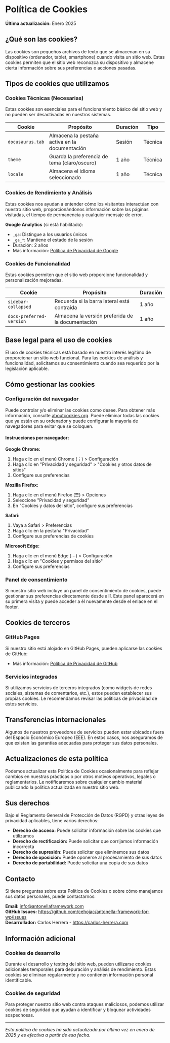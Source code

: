 # Política de Cookies

**Última actualización:** Enero 2025

## ¿Qué son las cookies?

Las cookies son pequeños archivos de texto que se almacenan en su dispositivo (ordenador, tablet, smartphone) cuando visita un sitio web. Estas cookies permiten que el sitio web reconozca su dispositivo y almacene cierta información sobre sus preferencias o acciones pasadas.

## Tipos de cookies que utilizamos

### Cookies Técnicas (Necesarias)

Estas cookies son esenciales para el funcionamiento básico del sitio web y no pueden ser desactivadas en nuestros sistemas.

| Cookie | Propósito | Duración | Tipo |
|--------|-----------|----------|------|
| `docusaurus.tab` | Almacena la pestaña activa en la documentación | Sesión | Técnica |
| `theme` | Guarda la preferencia de tema (claro/oscuro) | 1 año | Técnica |
| `locale` | Almacena el idioma seleccionado | 1 año | Técnica |

### Cookies de Rendimiento y Análisis

Estas cookies nos ayudan a entender cómo los visitantes interactúan con nuestro sitio web, proporcionándonos información sobre las páginas visitadas, el tiempo de permanencia y cualquier mensaje de error.

**Google Analytics** (si está habilitado):
- `_ga`: Distingue a los usuarios únicos
- `_ga_*`: Mantiene el estado de la sesión
- Duración: 2 años
- Más información: [Política de Privacidad de Google](https://policies.google.com/privacy)

### Cookies de Funcionalidad

Estas cookies permiten que el sitio web proporcione funcionalidad y personalización mejoradas.

| Cookie | Propósito | Duración |
|--------|-----------|----------|
| `sidebar-collapsed` | Recuerda si la barra lateral está contraída | 1 año |
| `docs-preferred-version` | Almacena la versión preferida de la documentación | 1 año |

## Base legal para el uso de cookies

El uso de cookies técnicas está basado en nuestro interés legítimo de proporcionar un sitio web funcional. Para las cookies de análisis y funcionalidad, solicitamos su consentimiento cuando sea requerido por la legislación aplicable.

## Cómo gestionar las cookies

### Configuración del navegador

Puede controlar y/o eliminar las cookies como desee. Para obtener más información, consulte [aboutcookies.org](https://www.aboutcookies.org/). Puede eliminar todas las cookies que ya están en su ordenador y puede configurar la mayoría de navegadores para evitar que se coloquen.

#### Instrucciones por navegador:

**Google Chrome:**
1. Haga clic en el menú Chrome (⋮) > Configuración
2. Haga clic en "Privacidad y seguridad" > "Cookies y otros datos de sitios"
3. Configure sus preferencias

**Mozilla Firefox:**
1. Haga clic en el menú Firefox (☰) > Opciones
2. Seleccione "Privacidad y seguridad"
3. En "Cookies y datos del sitio", configure sus preferencias

**Safari:**
1. Vaya a Safari > Preferencias
2. Haga clic en la pestaña "Privacidad"
3. Configure sus preferencias de cookies

**Microsoft Edge:**
1. Haga clic en el menú Edge (⋯) > Configuración
2. Haga clic en "Cookies y permisos del sitio"
3. Configure sus preferencias

### Panel de consentimiento

Si nuestro sitio web incluye un panel de consentimiento de cookies, puede gestionar sus preferencias directamente desde allí. Este panel aparecerá en su primera visita y puede acceder a él nuevamente desde el enlace en el footer.

## Cookies de terceros

### GitHub Pages

Si nuestro sitio está alojado en GitHub Pages, pueden aplicarse las cookies de GitHub:
- Más información: [Política de Privacidad de GitHub](https://docs.github.com/en/site-policy/privacy-policies/github-privacy-statement)

### Servicios integrados

Si utilizamos servicios de terceros integrados (como widgets de redes sociales, sistemas de comentarios, etc.), estos pueden establecer sus propias cookies. Le recomendamos revisar las políticas de privacidad de estos servicios.

## Transferencias internacionales

Algunos de nuestros proveedores de servicios pueden estar ubicados fuera del Espacio Económico Europeo (EEE). En estos casos, nos aseguramos de que existan las garantías adecuadas para proteger sus datos personales.

## Actualizaciones de esta política

Podemos actualizar esta Política de Cookies ocasionalmente para reflejar cambios en nuestras prácticas o por otros motivos operativos, legales o reglamentarios. Le notificaremos sobre cualquier cambio material publicando la política actualizada en nuestro sitio web.

## Sus derechos

Bajo el Reglamento General de Protección de Datos (RGPD) y otras leyes de privacidad aplicables, tiene varios derechos:

- **Derecho de acceso:** Puede solicitar información sobre las cookies que utilizamos
- **Derecho de rectificación:** Puede solicitar que corrijamos información incorrecta
- **Derecho de supresión:** Puede solicitar que eliminemos sus datos
- **Derecho de oposición:** Puede oponerse al procesamiento de sus datos
- **Derecho de portabilidad:** Puede solicitar una copia de sus datos

## Contacto

Si tiene preguntas sobre esta Política de Cookies o sobre cómo manejamos sus datos personales, puede contactarnos:

**Email:** info@antonellaframework.com  
**GitHub Issues:** https://github.com/cehojac/antonella-framework-for-wp/issues  
**Desarrollador:** Carlos Herrera - https://carlos-herrera.com

## Información adicional

### Cookies de desarrollo

Durante el desarrollo y testing del sitio web, pueden utilizarse cookies adicionales temporales para depuración y análisis de rendimiento. Estas cookies se eliminan regularmente y no contienen información personal identificable.

### Cookies de seguridad

Para proteger nuestro sitio web contra ataques maliciosos, podemos utilizar cookies de seguridad que ayudan a identificar y bloquear actividades sospechosas.

---

*Esta política de cookies ha sido actualizada por última vez en enero de 2025 y es efectiva a partir de esa fecha.*
